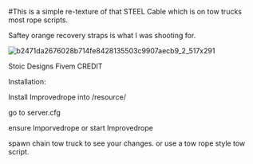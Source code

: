 #This is a simple re-texture of that STEEL Cable which is on tow trucks most rope scripts.

Saftey orange recovery straps is what I was shooting for.


![b2471da2676028b714fe8428135503c9907aecb9_2_517x291](https://user-images.githubusercontent.com/112611821/188024869-0aca4d87-2876-487a-9be9-6197fafaa937.png)

Stoic Designs Fivem CREDIT





Installation:



Install Improvedrope into /resource/



go to server.cfg


ensure Imporvedrope
or
start Improvedrope

spawn chain tow truck to see your changes.
or use a tow rope style tow script.
